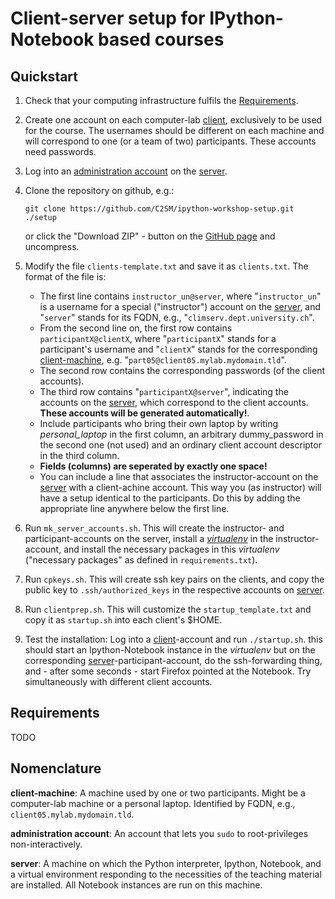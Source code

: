 Client-server setup for IPython-Notebook based courses
======================================================

Quickstart
----------

1. Check that your computing infrastructure fulfils the [Requirements](#requirements).

2. Create one account on each computer-lab [client](#client-m),
   exclusively to be used for the course. The usernames should be
   different on each machine and will correspond to one (or a team of
   two) participants. These accounts need passwords.
   
3. Log into an [administration account](#admin-acc) on the [server](#server).

4. Clone the repository on github, e.g.:   

	``` {.bash}
	git clone https://github.com/C2SM/ipython-workshop-setup.git ./setup
    ```

	or click the "Download ZIP" - button on the
    [GitHub page](https://github.com/C2SM/ipython-workshop-setup) and
    uncompress.

5. Modify the file `clients-template.txt` and save it as `clients.txt`. The format of the file is:

	+ The first line contains `instructor_un@server`, where
      "`instructor_un`" is a username for a special ("instructor")
      account on the [server](#server), and "`server`" stands for its
      FQDN, e.g., "`climserv.dept.university.ch`".
    + From the second line on, the first row contains
      `participantX@clientX`, where "`participantX`" stands for a
      participant's username and "`clientX`" stands for the
      corresponding [client-machine](#client-m),
      e.g. "`part05@client05.mylab.mydomain.tld`".
	+ The second row contains the corresponding passwords (of the client accounts).
	+ The third row contains "`participantX@server`", indicating the
      accounts on the [server](#server), which correspond to the
      client accounts. **These accounts will be generated automatically!**.
	+ Include participants who bring their own laptop by writing
	  *personal_laptop* in the first column, an arbitrary dummy_password
	  in the second one (not used) and an ordinary client account
	  descriptor in the third column.
	+ **Fields (columns) are seperated by exactly one space!**
	+ You can include a line that associates the instructor-account on
      the [server](#server) with a client-achine account. This way you (as
      instructor) will have a setup identical to the participants. Do
      this by adding the appropriate line anywhere below the first
      line.

6. Run `mk_server_accounts.sh`. This will create the instructor- and
   participant-accounts on the server, install a
   [*virtualenv*](https://virtualenv.pypa.io/en/latest/) in the
   instructor-account, and install the necessary packages in this
   *virtualenv* ("necessary packages" as defined in
   `requirements.txt`).

7. Run `cpkeys.sh`. This will create ssh key pairs on the clients, and
   copy the public key to `.ssh/authorized_keys` in the respective
   accounts on [server](#server).

8. Run `clientprep.sh`. This will customize the `startup_template.txt`
   and copy it as `startup.sh` into each client's $HOME.

9. Test the installation: Log into a [client](#client-m)-account and
   run `./startup.sh`. this should start an Ipython-Notebook instance
   in the *virtualenv* but on the corresponding
   [server](#server)-participant-account, do the ssh-forwarding thing,
   and - after some seconds - start Firefox pointed at the
   Notebook. Try simultaneously with different client accounts.



<a name="requirements"></a>Requirements
---------------------------------------
TODO


Nomenclature
------------

<a name="client-m"></a>**client-machine**: A machine used by one or
two participants. Might be a computer-lab machine or a personal
laptop. Identified by FQDN, e.g., `client05.mylab.mydomain.tld`.

<a name="admin-acc"></a>**administration account**: An account that
lets you `sudo` to root-privileges non-interactively.

<a name="server"></a>**server**: A machine on which the Python
interpreter, Ipython, Notebook, and a virtual environment responding
to the necessities of the teaching material are installed. All
Notebook instances are run on this machine.
